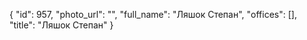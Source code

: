 {
    "id": 957,
    "photo_url": "",
    "full_name": "Ляшок Степан",
    "offices": [],
    "title": "Ляшок Степан"
}